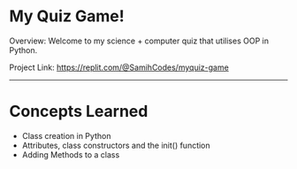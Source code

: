 # My Quiz Game!
Overview: Welcome to my science + computer quiz that utilises OOP in Python. 

Project Link: https://replit.com/@SamihCodes/myquiz-game

---
# Concepts Learned
- Class creation in Python
- Attributes, class constructors and the init() function
- Adding Methods to a class
